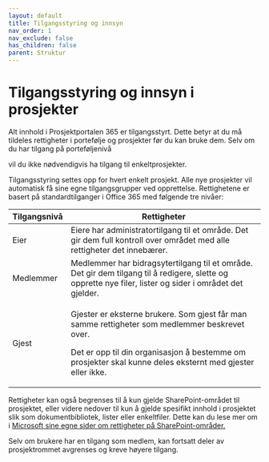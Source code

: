 ```yaml
---
layout: default
title: Tilgangsstyring og innsyn
nav_order: 1
nav_exclude: false
has_children: false
parent: Struktur
---
```


# Tilgangsstyring og innsyn i prosjekter

Alt innhold i Prosjektportalen 365 er tilgangsstyrt. Dette betyr at du
må tildeles rettigheter i portefølje og prosjekter før du kan bruke
dem. Selv om du har tilgang på porteføljenivå

vil du ikke nødvendigvis ha tilgang til enkeltprosjekter.

Tilgangsstyring settes opp for hvert enkelt prosjekt. Alle nye
prosjekter vil automatisk få sine egne tilgangsgrupper ved opprettelse.
Rettighetene er basert på standardtilganger i Office 365 med følgende
tre nivåer:

<table>
<thead>
<tr class="header">
<th>Tilgangsnivå</th>
<th>Rettigheter</th>
</tr>
</thead>
<tbody>
<tr class="odd">
<td>Eier</td>
<td>Eiere har administratortilgang til et område. Det gir dem full kontroll over området med alle rettigheter det innebærer.</td>
</tr>
<tr class="even">
<td>Medlemmer</td>
<td>Medlemmer har bidragsytertilgang til et område. Det gir dem tilgang til å redigere, slette og opprette nye filer, lister og sider i området det gjelder.</td>
</tr>
<tr class="odd">
<td>Gjest</td>
<td><p>Gjester er eksterne brukere. Som gjest får man samme rettigheter som medlemmer beskrevet over.</p>
<p>Det er opp til din organisasjon å bestemme om prosjekter skal kunne deles eksternt med gjester eller ikke.</p></td>
</tr>
</tbody>
</table>

Rettigheter kan også begrenses til å kun gjelde SharePoint-området til
prosjektet, eller videre nedover til kun å gjelde spesifikt innhold i
prosjektet slik som dokumentbibliotek, lister eller enkeltfiler. Dette
kan du lese mer om i [Microsoft sine egne sider om rettigheter på
SharePoint-områder.](https://support.microsoft.com/nb-no/office/deling-og-tillatelser-ac85fbf1-2431-49bf-8690-f1a2b98af65f?ui=nb-NO&rs=nb-NO&ad=NO)

Selv om brukere har en tilgang som medlem, kan fortsatt deler av
prosjektrommet avgrenses og kreve høyere tilgang.